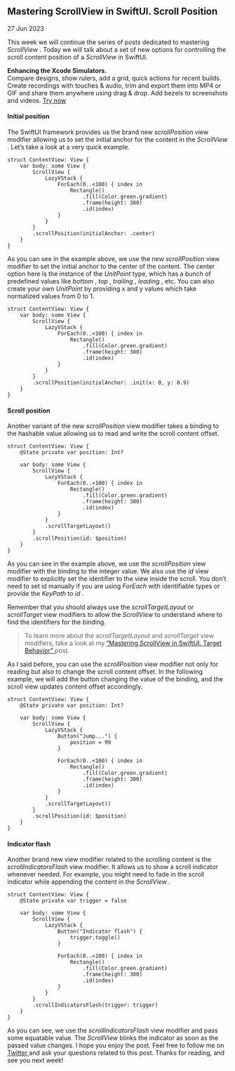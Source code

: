##  Mastering ScrollView in SwiftUI. Scroll Position

27 Jun 2023

This week we will continue the series of posts dedicated to mastering
_ScrollView_ . Today we will talk about a set of new options for controlling
the scroll content position of a _ScrollView_ in SwiftUI.

**Enhancing the Xcode Simulators.**  
Compare designs, show rulers, add a grid, quick actions for recent builds.
Create recordings with touches & audio, trim and export them into MP4 or GIF
and share them anywhere using drag & drop. Add bezels to screenshots and
videos. [ Try now ](https://gumroad.com/a/931293139/ftvbh)

####  Initial position

The SwiftUI framework provides us the brand new _scrollPosition_ view modifier
allowing us to set the initial anchor for the content in the _ScrollView_ .
Let’s take a look at a very quick example.

    
    
    struct ContentView: View {
        var body: some View {
            ScrollView {
                LazyVStack {
                    ForEach(0..<100) { index in
                        Rectangle()
                            .fill(Color.green.gradient)
                            .frame(height: 300)
                            .id(index)
                    }
                }
            }
            .scrollPosition(initialAnchor: .center)
        }
    }
    

As you can see in the example above, we use the new _scrollPosition_ view
modifier to set the initial anchor to the center of the content. The center
option here is the instance of the _UnitPoint_ type, which has a bunch of
predefined values like _bottom_ , _top_ , _trailing_ , _leading_ , etc. You
can also create your own _UnitPoint_ by providing x and y values which take
normalized values from 0 to 1.

    
    
    struct ContentView: View {
        var body: some View {
            ScrollView {
                LazyVStack {
                    ForEach(0..<100) { index in
                        Rectangle()
                            .fill(Color.green.gradient)
                            .frame(height: 300)
                            .id(index)
                    }
                }
            }
            .scrollPosition(initialAnchor: .init(x: 0, y: 0.9)
        }
    }
    

####  Scroll position

Another variant of the new _scrollPosition_ view modifier takes a binding to
the hashable value allowing us to read and write the scroll content offset.

    
    
    struct ContentView: View {
        @State private var position: Int?
        
        var body: some View {
            ScrollView {
                LazyVStack {
                    ForEach(0..<100) { index in
                        Rectangle()
                            .fill(Color.green.gradient)
                            .frame(height: 300)
                            .id(index)
                    }
                }
                .scrollTargetLayout()
            }
            .scrollPosition(id: $position)
        }
    }
    

As you can see in the example above, we use the _scrollPosition_ view modifier
with the binding to the integer value. We also use the _id_ view modifier to
explicitly set the identifier to the view inside the scroll. You don’t need to
set id manually if you are using _ForEach_ with identifiable types or provide
the _KeyPath_ to _id_ .

Remember that you should always use the _scrollTargetLayout_ or _scrollTarget_
view modifiers to allow the _ScrollView_ to understand where to find the
identifiers for the binding.

> To learn more about the _scrollTargetLayout_ and _scrollTarget_ view
> modifiers, take a look at my [ “Mastering ScrollView in SwiftUI. Target
> Behavior” ](/2023/06/20/mastering-scrollview-in-swiftui-target-behavior/)
> post.

As I said before, you can use the _scrollPosition_ view modifier not only for
reading but also to change the scroll content offset. In the following
example, we will add the button changing the value of the binding, and the
scroll view updates content offset accordingly.

    
    
    struct ContentView: View {
        @State private var position: Int?
        
        var body: some View {
            ScrollView {
                LazyVStack {
                    Button("Jump...") {
                        position = 99
                    }
                    
                    ForEach(0..<100) { index in
                        Rectangle()
                            .fill(Color.green.gradient)
                            .frame(height: 300)
                            .id(index)
                    }
                }
                .scrollTargetLayout()
            }
            .scrollPosition(id: $position)
        }
    }
    

####  Indicator flash

Another brand new view modifier related to the scrolling content is the
_scrollIndicatorsFlash_ view modifier. It allows us to show a scroll indicator
whenever needed. For example, you might need to fade in the scroll indicator
while appending the content in the _ScrollView_ .

    
    
    struct ContentView: View {
        @State private var trigger = false
        
        var body: some View {
            ScrollView {
                LazyVStack {
                    Button("Indicator flash") {
                        trigger.toggle()
                    }
                    
                    ForEach(0..<100) { index in
                        Rectangle()
                            .fill(Color.green.gradient)
                            .frame(height: 300)
                            .id(index)
                    }
                }
            }
            .scrollIndicatorsFlash(trigger: trigger)
        }
    }
    

As you can see, we use the _scrollIndicatorsFlash_ view modifier and pass some
equatable value. The _ScrollView_ blinks the indicator as soon as the passed
value changes. I hope you enjoy the post. Feel free to follow me on [ Twitter
](https://twitter.com/mecid) and ask your questions related to this post.
Thanks for reading, and see you next week!

